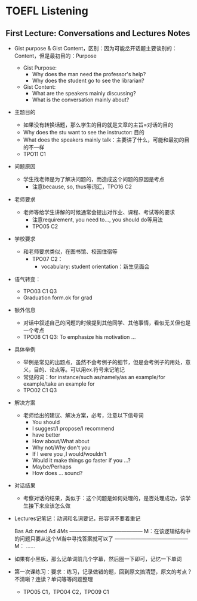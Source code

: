 # TOEFL Listening

## First Lecture: Conversations and Lectures Notes

- Gist purpose & Gist Content，区别：因为可能岔开话题主要谈别的：Content，但是最初目的：Purpose
  - Gist Purpose: 
    - Why does the man need the professor's help?
    - Why does the student go to see the librarian?
  - Gist Content:
    - What are the speakers mainly discussing?
    - What is the conversation mainly about?
  
- 主题目的
  - 如果没有转换话题，那么学生的目的就是文章的主旨=对话的目的
  - Why does the stu want to see the instructor: 目的
  - What does the speakers mainly talk：主要讲了什么，可能和最初的目的不一样
  - TPO11 C1
  
- 问题原因
  - 学生找老师是为了解决问题的，而造成这个问题的原因是考点
    - 注意because, so, thus等词汇，TPO16 C2
  
- 老师要求
  - 老师等给学生讲解的时候通常会提出对作业、课程、考试等的要求
    - 注意requirement, you need to..., you should do等用法
    - TPO05 C2
  
- 学校要求
  - 和老师要求类似，在图书馆、校园住宿等
    - TPO07 C2：
      - vocabulary: student orientation：新生见面会
  
- 语气转变：
  - TPO03 C1 Q3
  - Graduation form.ok for grad
  
- 额外信息
  - 对话中叙述自己的问题的时候提到其他同学、其他事情，看似无关但也是一个考点
  - TPO08 C1 Q3: To emphasize his motivation …
  
- 具体举例
  - 举例是常见的出题点，虽然不会考例子的细节，但是会考例子的用处，意义，目的、论点等。可以用ex.符号来记笔记
  - 常见的词：for instance/such as/namely/as an example/for example/take an example for
  - TPO02 C1 Q3
  
- 解决方案

  - 老师给出的建议、解决方案，必考，注意以下信号词
    - You should
    - I suggest/I propose/I recommend
    - have better
    - How about/What about
    - Why not/Why don't you
    - If I were you ,I would/wouldn't
    - Would it make things go faster if you ...?
    - Maybe/Perhaps
    - How does ... sound?

- 对话结果

  - 考察对话的结果，类似于：这个问题是如何处理的，是否处理成功，该学生接下来应该怎么做

- Lectures记笔记：动词和名词要记，形容词不要着重记

  Bas
  	Ad:
  		need Ad
  	4Ms
  ——————————————
  M：在该逻辑结构中的问题只要从这个M当中寻找答案就可以了
  ——————————————
  M：
  ……

- 如果有小黑板，那么记单词前几个字幕，然后圈一下即可，记忆一下单词

- 第一次课练习：要求：练习，记录做错的题，回到原文搞清楚，原文的考点？不清晰？连读？单词等等问题整理

  - TPO05 C1，TPO04 C2，TPO09 C1

  